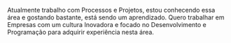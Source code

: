 Atualmente trabalho com Processos e Projetos, estou conhecendo essa área e gostando bastante, está sendo um aprendizado.
Quero trabalhar em Empresas com um cultura Inovadora e focado no Desenvolvimento e Programação para adquirir experiência nesta área.
